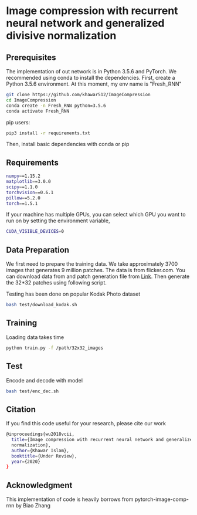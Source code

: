 # Image compression with recurrent neural network and generalized divisive normalization



## Prerequisites
The implementation of out network is in Python 3.5.6 and PyTorch. We recommended using conda to install the dependencies. First, create a Python 3.5.6 environment. At this moment, my env name is "Fresh_RNN"

```bash
git clone https://github.com/khawar512/ImageCompression
cd ImageCompression
conda create -n Fresh_RNN python=3.5.6    
conda activate Fresh_RNN
```
pip users:

```bash
pip3 install -r requirements.txt
```

Then, install basic dependencies with conda or pip

## Requirements

```bash
numpy==1.15.2
matplotlib==3.0.0
scipy==1.1.0
torchvision==0.6.1
pillow==5.2.0
torch==1.5.1
```
If your machine has multiple GPUs, you can select which GPU you want to run on by setting the environment variable, 

```bash
CUDA_VISIBLE_DEVICES=0
```

## Data Preparation
We first need to prepare the training data. We take approximately 3700 images that generates 9 million patches. The data is from flicker.com. You can download data from and patch generation file from [Link](https://github.com/liujiaheng/CompressionData). Then generate the 32*32 patches using following script.

Testing has been done on popular Kodak Photo dataset
```bash
bash test/download_kodak.sh
```

## Training
Loading data takes time
```bash
python train.py -f /path/32x32_images
```

## Test
Encode and decode with model
```bash
bash test/enc_dec.sh
```

## Citation
If you find this code useful for your research, please cite our work

```bash
@inproceedings{wu2018vcii,
  title={Image compression with recurrent neural network and generalized divisive 
  normalization},
  author={Khawar Islam},
  booktitle={Under Review},
  year={2020}
}
```
## Acknowledgment
This implementation of code is heavily borrows from pytorch-image-comp-rnn by Biao Zhang
